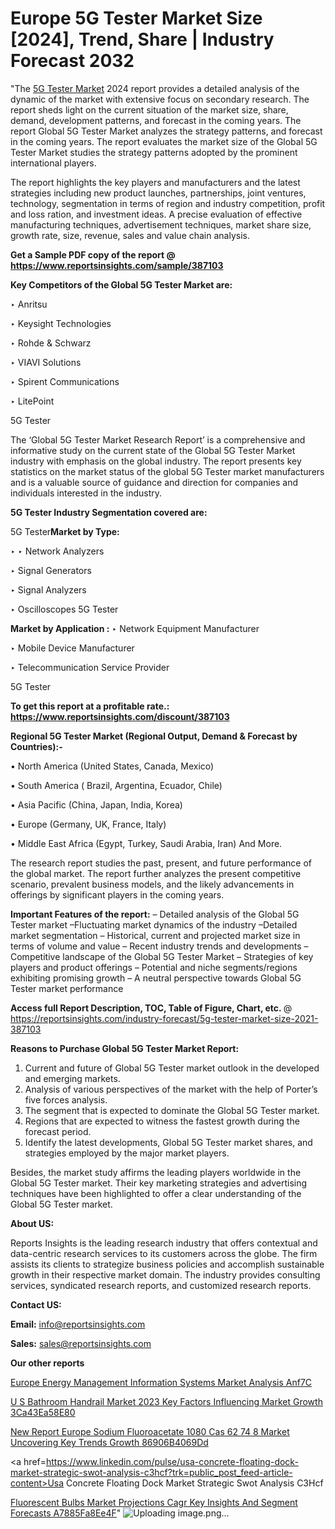 # Europe 5G Tester Market Size [2024], Trend, Share | Industry Forecast 2032

"The <a href=https://www.reportsinsights.com/sample/387103>5G Tester Market</a> 2024 report provides a detailed analysis of the dynamic of the market with extensive focus on secondary research. The report sheds light on the current situation of the market size, share, demand, development patterns, and forecast in the coming years. The report Global 5G Tester Market analyzes the strategy patterns, and forecast in the coming years. The report evaluates the market size of the Global 5G Tester Market studies the strategy patterns adopted by the prominent international players.

The report highlights the key players and manufacturers and the latest strategies including new product launches, partnerships, joint ventures, technology, segmentation in terms of region and industry competition, profit and loss ration, and investment ideas. A precise evaluation of effective manufacturing techniques, advertisement techniques, market share size, growth rate, size, revenue, sales and value chain analysis.

<strong>Get a Sample PDF copy of the report @ <a href=https://www.reportsinsights.com/sample/387103 style=color:#0000ff;>https://www.reportsinsights.com/sample/387103</a></strong>

<strong>Key Competitors of the Global 5G Tester Market are:</strong>

‣ Anritsu

‣ Keysight Technologies

‣ Rohde & Schwarz

‣ VIAVI Solutions

‣ Spirent Communications

‣ LitePoint

5G Tester

The ‘Global 5G Tester Market Research Report’ is a comprehensive and informative study on the current state of the Global 5G Tester Market industry with emphasis on the global industry. The report presents key statistics on the market status of the global 5G Tester market manufacturers and is a valuable source of guidance and direction for companies and individuals interested in the industry.

<strong>5G Tester Industry Segmentation covered are:</strong>

5G Tester<strong>Market by Type:</strong>

‣ ‣ Network Analyzers

‣ Signal Generators

‣ Signal Analyzers

‣ Oscilloscopes
5G Tester 

<strong>Market by Application :</strong>
 ‣ Network Equipment Manufacturer

‣ Mobile Device Manufacturer

‣ Telecommunication Service Provider

5G Tester

<strong>To get this report at a profitable rate.: <a href=https://www.reportsinsights.com/discount/387103 style=color:#0000ff;>https://www.reportsinsights.com/discount/387103</a></strong>

<strong>Regional 5G Tester Market (Regional Output, Demand &amp; Forecast by Countries):-</strong>

• North America (United States, Canada, Mexico)

• South America ( Brazil, Argentina, Ecuador, Chile)

• Asia Pacific (China, Japan, India, Korea)

• Europe (Germany, UK, France, Italy)

• Middle East Africa (Egypt, Turkey, Saudi Arabia, Iran) And More.

The research report studies the past, present, and future performance of the global market. The report further analyzes the present competitive scenario, prevalent business models, and the likely advancements in offerings by significant players in the coming years.

<strong>Important Features of the report:</strong>
– Detailed analysis of the Global 5G Tester market
–Fluctuating market dynamics of the industry
–Detailed market segmentation
– Historical, current and projected market size in terms of volume and value
– Recent industry trends and developments
– Competitive landscape of the Global 5G Tester Market
– Strategies of key players and product offerings
– Potential and niche segments/regions exhibiting promising growth
– A neutral perspective towards Global 5G Tester market performance

<strong>Access full Report Description, TOC, Table of Figure, Chart, etc. </strong>@   <a href=https://reportsinsights.com/industry-forecast/5g-tester-market-size-2021-387103 style=color:#0000ff;>https://reportsinsights.com/industry-forecast/5g-tester-market-size-2021-387103</a>

<strong>Reasons to Purchase Global 5G Tester Market Report:</strong>
1. Current and future of Global 5G Tester market outlook in the developed and emerging markets.
2. Analysis of various perspectives of the market with the help of Porter’s five forces analysis.
3. The segment that is expected to dominate the Global 5G Tester market.
4. Regions that are expected to witness the fastest growth during the forecast period.
5. Identify the latest developments, Global 5G Tester market shares, and strategies employed by the major market players.

Besides, the market study affirms the leading players worldwide in the Global 5G Tester market. Their key marketing strategies and advertising techniques have been highlighted to offer a clear understanding of the Global 5G Tester market.

<strong><strong>About US</strong>:</strong>

Reports Insights is the leading research industry that offers contextual and data-centric research services to its customers across the globe. The firm assists its clients to strategize business policies and accomplish sustainable growth in their respective market domain. The industry provides consulting services, syndicated research reports, and customized research reports.

<strong>Contact US:</strong>

<p class=><b>Email:</b> <a href=mailto:info@reportsinsights.com>info@reportsinsights.com</a></p>
<p class=><b>Sales:</b> <a href=mailto:sales@reportsinsights.com>sales@reportsinsights.com</a></p>

<strong>Our other reports</strong>

<a href=https://www.linkedin.com/pulse/europe-energy-management-information-systems-market-analysis-anf7c/>Europe Energy Management Information Systems Market Analysis Anf7C</a>

<a href=https://medium.com/@d7298290/u-s-bathroom-handrail-market-2023-key-factors-influencing-market-growth-3ca43ea58e80>U S Bathroom Handrail Market 2023 Key Factors Influencing Market Growth 3Ca43Ea58E80</a>

<a href=https://medium.com/@yadavahaan91/new-report-europe-sodium-fluoroacetate-1080-cas-62-74-8-market-uncovering-key-trends-growth-86906b4069dd>New Report Europe Sodium Fluoroacetate 1080 Cas 62 74 8 Market Uncovering Key Trends Growth 86906B4069Dd</a>

<a href=https://www.linkedin.com/pulse/usa-concrete-floating-dock-market-strategic-swot-analysis-c3hcf?trk=public_post_feed-article-content>Usa Concrete Floating Dock Market Strategic Swot Analysis C3Hcf</a>

<a href=https://medium.com/@anuragakarte041/fluorescent-bulbs-market-projections-cagr-key-insights-and-segment-forecasts-a7885fa8ee4f>Fluorescent Bulbs Market Projections Cagr Key Insights And Segment Forecasts A7885Fa8Ee4F</a>"
![Uploading image.png…]()
